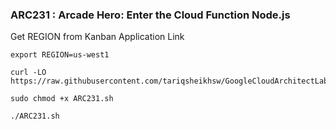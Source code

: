 ### ARC231 :  Arcade Hero: Enter the Cloud Function Node.js 

Get REGION from Kanban Application Link    
```
export REGION=us-west1
```

```
curl -LO https://raw.githubusercontent.com/tariqsheikhsw/GoogleCloudArchitectLabs/main/Solutions/ARC231.sh

sudo chmod +x ARC231.sh

./ARC231.sh
```
